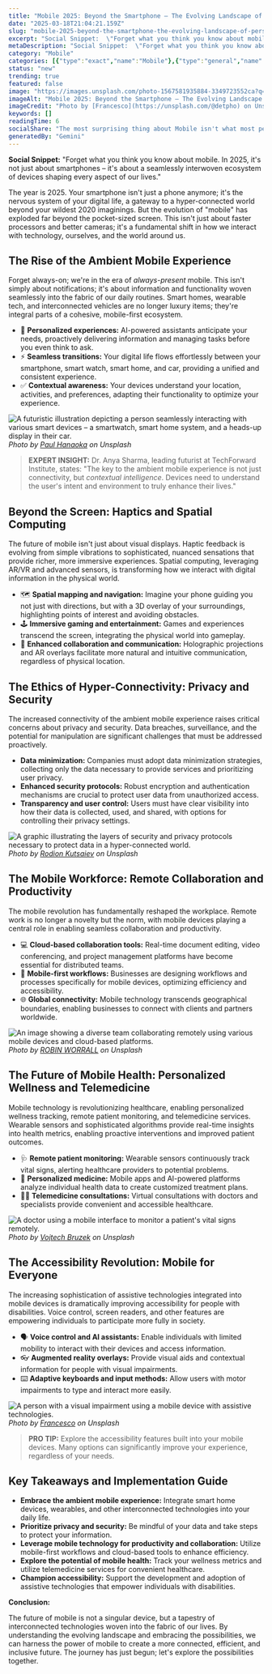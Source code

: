 ```yaml
---
title: "Mobile 2025: Beyond the Smartphone – The Evolving Landscape of Personal Connectivity"
date: "2025-03-18T21:04:21.159Z"
slug: "mobile-2025-beyond-the-smartphone-the-evolving-landscape-of-personal-connectivity"
excerpt: "Social Snippet:  \"Forget what you think you know about mobile. In 2025, it's not just about smartphones – it's about a seamlessly interwoven ecosystem of devices shaping every aspect of our lives.\""
metaDescription: "Social Snippet:  \"Forget what you think you know about mobile. In 2025, it's not just about smartphones – it's about a seamlessly interwoven ecosystem of d..."
category: "Mobile"
categories: [{"type":"exact","name":"Mobile"},{"type":"general","name":"Technology"},{"type":"medium","name":"Software Engineering"},{"type":"specific","name":"App Development"},{"type":"niche","name":"UI/UX Design"}]
status: "new"
trending: true
featured: false
image: "https://images.unsplash.com/photo-1567581935884-3349723552ca?q=85&w=1200&fit=max&fm=webp&auto=compress"
imageAlt: "Mobile 2025: Beyond the Smartphone – The Evolving Landscape of Personal Connectivity"
imageCredit: "Photo by [Francesco](https://unsplash.com/@detpho) on Unsplash"
keywords: []
readingTime: 6
socialShare: "The most surprising thing about Mobile isn't what most people think. Find out what experts really say about this game-changing topic."
generatedBy: "Gemini"
---
```




**Social Snippet:**  "Forget what you think you know about mobile. In 2025, it's not just about smartphones – it's about a seamlessly interwoven ecosystem of devices shaping every aspect of our lives."

The year is 2025.  Your smartphone isn't just a phone anymore; it's the nervous system of your digital life, a gateway to a hyper-connected world beyond your wildest 2020 imaginings.  But the evolution of "mobile" has exploded far beyond the pocket-sized screen.  This isn't just about faster processors and better cameras; it's a fundamental shift in how we interact with technology, ourselves, and the world around us.

## The Rise of the Ambient Mobile Experience

Forget always-on; we're in the era of *always-present* mobile.  This isn't simply about notifications; it's about information and functionality woven seamlessly into the fabric of our daily routines. Smart homes, wearable tech, and interconnected vehicles are no longer luxury items; they're integral parts of a cohesive, mobile-first ecosystem.

* 🔑 **Personalized experiences:** AI-powered assistants anticipate your needs, proactively delivering information and managing tasks before you even think to ask.
* ⚡ **Seamless transitions:** Your digital life flows effortlessly between your smartphone, smart watch, smart home, and car, providing a unified and consistent experience.
* ✅ **Contextual awareness:** Your devices understand your location, activities, and preferences, adapting their functionality to optimize your experience.

![A futuristic illustration depicting a person seamlessly interacting with various smart devices – a smartwatch, smart home system, and a heads-up display in their car.](https://images.unsplash.com/photo-1522125670776-3c7abb882bc2?q=85&w=1200&fit=max&fm=webp&auto=compress)
*Photo by [Paul Hanaoka](https://unsplash.com/@plhnk) on Unsplash*

> **EXPERT INSIGHT:** Dr. Anya Sharma, leading futurist at TechForward Institute, states:  "The key to the ambient mobile experience is not just connectivity, but *contextual intelligence*. Devices need to understand the user's intent and environment to truly enhance their lives."

## Beyond the Screen: Haptics and Spatial Computing

The future of mobile isn't just about visual displays.  Haptic feedback is evolving from simple vibrations to sophisticated, nuanced sensations that provide richer, more immersive experiences.  Spatial computing, leveraging AR/VR and advanced sensors, is transforming how we interact with digital information in the physical world.

* 🗺️ **Spatial mapping and navigation:** Imagine your phone guiding you not just with directions, but with a 3D overlay of your surroundings, highlighting points of interest and avoiding obstacles.
* 🕹️ **Immersive gaming and entertainment:**  Games and experiences transcend the screen, integrating the physical world into gameplay.
* 🤝 **Enhanced collaboration and communication:**  Holographic projections and AR overlays facilitate more natural and intuitive communication, regardless of physical location.

## The Ethics of Hyper-Connectivity: Privacy and Security

The increased connectivity of the ambient mobile experience raises critical concerns about privacy and security.  Data breaches, surveillance, and the potential for manipulation are significant challenges that must be addressed proactively.

* **Data minimization:**  Companies must adopt data minimization strategies, collecting only the data necessary to provide services and prioritizing user privacy.
* **Enhanced security protocols:**  Robust encryption and authentication mechanisms are crucial to protect user data from unauthorized access.
* **Transparency and user control:**  Users must have clear visibility into how their data is collected, used, and shared, with options for controlling their privacy settings.

![A graphic illustrating the layers of security and privacy protocols necessary to protect data in a hyper-connected world.](https://images.unsplash.com/photo-1483478550801-ceba5fe50e8e?q=85&w=1200&fit=max&fm=webp&auto=compress)
*Photo by [Rodion Kutsaiev](https://unsplash.com/@frostroomhead) on Unsplash*

## The Mobile Workforce: Remote Collaboration and Productivity

The mobile revolution has fundamentally reshaped the workplace.  Remote work is no longer a novelty but the norm, with mobile devices playing a central role in enabling seamless collaboration and productivity.

* 💻 **Cloud-based collaboration tools:**  Real-time document editing, video conferencing, and project management platforms have become essential for distributed teams.
* 📱 **Mobile-first workflows:**  Businesses are designing workflows and processes specifically for mobile devices, optimizing efficiency and accessibility.
* 🌐 **Global connectivity:**  Mobile technology transcends geographical boundaries, enabling businesses to connect with clients and partners worldwide.

![An image showing a diverse team collaborating remotely using various mobile devices and cloud-based platforms.](https://images.unsplash.com/photo-1532356884227-66d7c0e9e4c2?q=85&w=1200&fit=max&fm=webp&auto=compress)
*Photo by [ROBIN WORRALL](https://unsplash.com/@robin_rednine) on Unsplash*

## The Future of Mobile Health: Personalized Wellness and Telemedicine

Mobile technology is revolutionizing healthcare, enabling personalized wellness tracking, remote patient monitoring, and telemedicine services.  Wearable sensors and sophisticated algorithms provide real-time insights into health metrics, enabling proactive interventions and improved patient outcomes.

* 🩺 **Remote patient monitoring:**  Wearable sensors continuously track vital signs, alerting healthcare providers to potential problems.
* 💊 **Personalized medicine:**  Mobile apps and AI-powered platforms analyze individual health data to create customized treatment plans.
* 🧑‍⚕️ **Telemedicine consultations:**  Virtual consultations with doctors and specialists provide convenient and accessible healthcare.

![A doctor using a mobile interface to monitor a patient's vital signs remotely.](https://images.unsplash.com/photo-1585060544812-6b45742d762f?q=85&w=1200&fit=max&fm=webp&auto=compress)
*Photo by [Vojtech Bruzek](https://unsplash.com/@vojtechbruzek) on Unsplash*

## The Accessibility Revolution: Mobile for Everyone

The increasing sophistication of assistive technologies integrated into mobile devices is dramatically improving accessibility for people with disabilities.  Voice control, screen readers, and other features are empowering individuals to participate more fully in society.

* 🗣️ **Voice control and AI assistants:**  Enable individuals with limited mobility to interact with their devices and access information.
* 👓 **Augmented reality overlays:**  Provide visual aids and contextual information for people with visual impairments.
* ⌨️ **Adaptive keyboards and input methods:**  Allow users with motor impairments to type and interact more easily.

![A person with a visual impairment using a mobile device with assistive technologies.](https://images.unsplash.com/photo-1567581935884-3349723552ca?q=85&w=1200&fit=max&fm=webp&auto=compress)
*Photo by [Francesco](https://unsplash.com/@detpho) on Unsplash*

> **PRO TIP:** Explore the accessibility features built into your mobile devices.  Many options can significantly improve your experience, regardless of your needs.

## Key Takeaways and Implementation Guide

* **Embrace the ambient mobile experience:** Integrate smart home devices, wearables, and other interconnected technologies into your daily life.
* **Prioritize privacy and security:**  Be mindful of your data and take steps to protect your information.
* **Leverage mobile technology for productivity and collaboration:**  Utilize mobile-first workflows and cloud-based tools to enhance efficiency.
* **Explore the potential of mobile health:**  Track your wellness metrics and utilize telemedicine services for convenient healthcare.
* **Champion accessibility:**  Support the development and adoption of assistive technologies that empower individuals with disabilities.

**Conclusion:**

The future of mobile is not a singular device, but a tapestry of interconnected technologies woven into the fabric of our lives.  By understanding the evolving landscape and embracing the possibilities, we can harness the power of mobile to create a more connected, efficient, and inclusive future.  The journey has just begun; let's explore the possibilities together.


<div class="reading-progress-container">
  <div id="reading-progress" class="reading-progress"></div>
</div>
